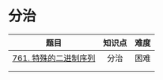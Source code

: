 # 分治



|                             题目                             | 知识点 | 难度 |
| :----------------------------------------------------------: | :----: | :--: |
| [761. 特殊的二进制序列](https://leetcode.cn/problems/special-binary-string/) |  分治  | 困难 |
|                                                              |        |      |
|                                                              |        |      |